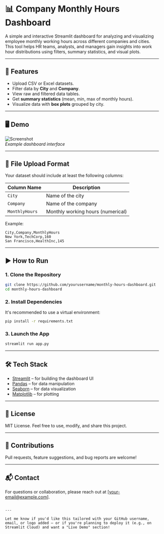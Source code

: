 
# 📊 Company Monthly Hours Dashboard

A simple and interactive Streamlit dashboard for analyzing and visualizing employee monthly working hours across different companies and cities. This tool helps HR teams, analysts, and managers gain insights into work hour distributions using filters, summary statistics, and visual plots.

---

## 🚀 Features

- Upload CSV or Excel datasets.
- Filter data by **City** and **Company**.
- View raw and filtered data tables.
- Get **summary statistics** (mean, min, max of monthly hours).
- Visualize data with **box plots** grouped by city.

---

## 🖥️ Demo

![Screenshot](screenshot.png)  
*Example dashboard interface*

---

## 📂 File Upload Format

Your dataset should include at least the following columns:

| Column Name    | Description                            |
|----------------|----------------------------------------|
| `City`         | Name of the city                      |
| `Company`      | Name of the company                   |
| `MonthlyHours` | Monthly working hours (numerical)     |

Example:

```csv
City,Company,MonthlyHours
New York,TechCorp,160
San Francisco,HealthInc,145
````

---

## ▶️ How to Run

### 1. Clone the Repository

```bash
git clone https://github.com/yourusername/monthly-hours-dashboard.git
cd monthly-hours-dashboard
```

### 2. Install Dependencies

It's recommended to use a virtual environment:

```bash
pip install -r requirements.txt
```

### 3. Launch the App

```bash
streamlit run app.py
```

---

## 🛠️ Tech Stack

* [Streamlit](https://streamlit.io/) – for building the dashboard UI
* [Pandas](https://pandas.pydata.org/) – for data manipulation
* [Seaborn](https://seaborn.pydata.org/) – for data visualization
* [Matplotlib](https://matplotlib.org/) – for plotting

---

## 📄 License

MIT License. Feel free to use, modify, and share this project.

---

## 🤝 Contributions

Pull requests, feature suggestions, and bug reports are welcome!

---

## 📬 Contact

For questions or collaboration, please reach out at \[[your-email@example.com](mailto:your-email@example.com)].

```

---

Let me know if you'd like this tailored with your GitHub username, email, or logo added — or if you're planning to deploy it (e.g., on Streamlit Cloud) and want a "Live Demo" section!
```
